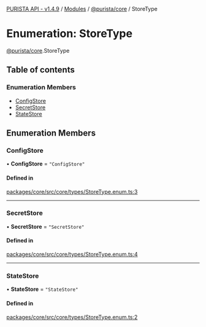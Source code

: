 [PURISTA API - v1.4.9](../README.md) / [Modules](../modules.md) / [@purista/core](../modules/purista_core.md) / StoreType

# Enumeration: StoreType

[@purista/core](../modules/purista_core.md).StoreType

## Table of contents

### Enumeration Members

- [ConfigStore](purista_core.StoreType.md#configstore)
- [SecretStore](purista_core.StoreType.md#secretstore)
- [StateStore](purista_core.StoreType.md#statestore)

## Enumeration Members

### ConfigStore

• **ConfigStore** = ``"ConfigStore"``

#### Defined in

[packages/core/src/core/types/StoreType.enum.ts:3](https://github.com/sebastianwessel/purista/blob/dde9cc6/packages/core/src/core/types/StoreType.enum.ts#L3)

___

### SecretStore

• **SecretStore** = ``"SecretStore"``

#### Defined in

[packages/core/src/core/types/StoreType.enum.ts:4](https://github.com/sebastianwessel/purista/blob/dde9cc6/packages/core/src/core/types/StoreType.enum.ts#L4)

___

### StateStore

• **StateStore** = ``"StateStore"``

#### Defined in

[packages/core/src/core/types/StoreType.enum.ts:2](https://github.com/sebastianwessel/purista/blob/dde9cc6/packages/core/src/core/types/StoreType.enum.ts#L2)
